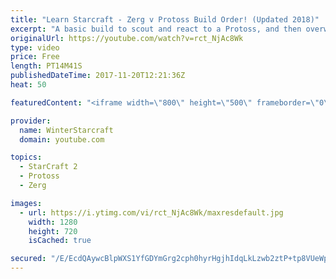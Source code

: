 ```yaml
---
title: "Learn Starcraft - Zerg v Protoss Build Order! (Updated 2018)"
excerpt: "A basic build to scout and react to a Protoss, and then overwhelm them with the swarm! Meant for lower level players looking for direction, not higher level looking for the dankest meta. -- Watch live at https://www.twitch.tv/wintergaming"
originalUrl: https://youtube.com/watch?v=rct_NjAc8Wk
type: video
price: Free
length: PT14M41S
publishedDateTime: 2017-11-20T12:21:36Z
heat: 50

featuredContent: "<iframe width=\"800\" height=\"500\" frameborder=\"0\" src=\"https://www.youtube.com/embed/rct_NjAc8Wk\" allow=\"accelerometer; autoplay; encrypted-media; gyroscope; picture-in-picture\" allowfullscreen></iframe>"

provider:
  name: WinterStarcraft
  domain: youtube.com

topics:
  - StarCraft 2
  - Protoss
  - Zerg

images:
  - url: https://i.ytimg.com/vi/rct_NjAc8Wk/maxresdefault.jpg
    width: 1280
    height: 720
    isCached: true

secured: "/E/EcdQAywcBlpWXS1YfGDYmGrg2cph0hyrHgjhIdqLkLzwb2ztP+tp8VUeWp0E/yXlwBqhjPLykbKX6WK4LliKbP1xG+K++zDk6i4l7yS2f9W10dnEBjIoJ0JXgKfTGWTisHkhJdzKNSavkP3Jf3oMq/CdjYcIy3mwpEUkL1F7TiPAcpQQzTT3/Yfoa8ziePzEk0nyyfXkihVqDMCcQNoDzwl914bWXBoQxmoM2bJOSwdg/2CCmtXhodmEe3jOT6fBPoMYW7q41EkIJEt05XeQNn5fLWLMeqp4tGiqCU8PlEtGL8utPD/KoRzFUuCRidyi7NS9yDoqU+WXyr6Cz23ZZ3ALFEuiDmkH+thXLUDqQ32U74j+QaH2TwJ3tCYVIKvpI/MBxTfJoXfx0byF+j8aoIhhVEbYEz9UkhwzXxrU=;LfuioSa7CvX5F/dnEYJsGQ=="
---
```


